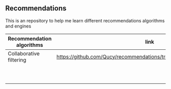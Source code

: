 ## Recommendations

This is an repository to help me learn different recommendations algorithms and engines 


| Recommendation algorithms | link                                                         |
| ------------------------- | ------------------------------------------------------------ |
| Collaborative filtering   | https://github.com/Qucy/recommendations/tree/master/collaborative_filtering |
|                           |                                                              |
|                           |                                                              |
|                           |                                                              |
|                           |                                                              |
|                           |                                                              |
|                           |                                                              |
|                           |                                                              |
|                           |                                                              |
|                           |                                                              |
|                           |                                                              |



